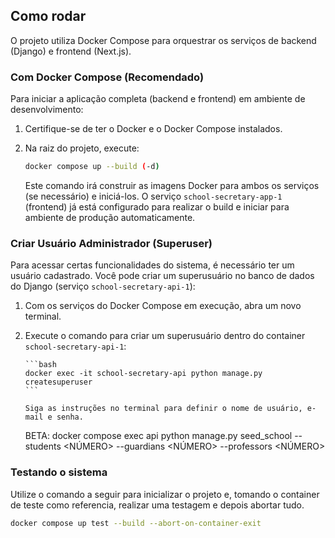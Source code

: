 ## Como rodar

O projeto utiliza Docker Compose para orquestrar os serviços de backend (Django) e frontend (Next.js).

### Com Docker Compose (Recomendado)

Para iniciar a aplicação completa (backend e frontend) em ambiente de desenvolvimento:

1.  Certifique-se de ter o Docker e o Docker Compose instalados.
2.  Na raiz do projeto, execute:

    ```bash
    docker compose up --build (-d)
    ```

    Este comando irá construir as imagens Docker para ambos os serviços (se necessário) e iniciá-los. O serviço `school-secretary-app-1` (frontend) já está configurado para realizar o build e iniciar para ambiente de produção automaticamente.

### Criar Usuário Administrador (Superuser)

Para acessar certas funcionalidades do sistema, é necessário ter um usuário cadastrado. Você pode criar um superusuário no banco de dados do Django (serviço `school-secretary-api-1`):

1.  Com os serviços do Docker Compose em execução, abra um novo terminal.
2.  Execute o comando para criar um superusuário dentro do container `school-secretary-api-1`:

        ```bash
        docker exec -it school-secretary-api python manage.py createsuperuser
        ```

        Siga as instruções no terminal para definir o nome de usuário, e-mail e senha.

    BETA: docker compose exec api python manage.py seed_school --students <NÚMERO> --guardians <NÚMERO> --professors <NÚMERO>

### Testando o sistema

Utilize o comando a seguir para inicializar o projeto e, tomando o container de teste como referencia, realizar uma testagem e depois abortar tudo.

```bash
docker compose up test --build --abort-on-container-exit
```
